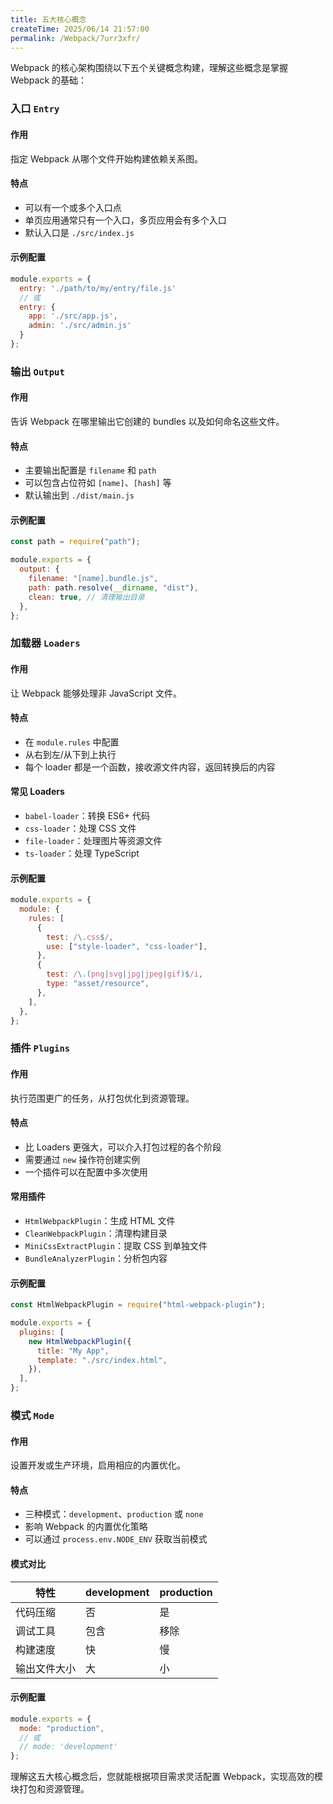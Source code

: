 ```yaml
---
title: 五大核心概念
createTime: 2025/06/14 21:57:00
permalink: /Webpack/7urr3xfr/
---
```


Webpack 的核心架构围绕以下五个关键概念构建，理解这些概念是掌握 Webpack 的基础：

### 入口 `Entry`

#### 作用

指定 Webpack 从哪个文件开始构建依赖关系图。

#### 特点

- 可以有一个或多个入口点
- 单页应用通常只有一个入口，多页应用会有多个入口
- 默认入口是 `./src/index.js`

#### 示例配置

```javascript
module.exports = {
  entry: './path/to/my/entry/file.js'
  // 或
  entry: {
    app: './src/app.js',
    admin: './src/admin.js'
  }
};
```

### 输出 `Output`

#### 作用

告诉 Webpack 在哪里输出它创建的 bundles 以及如何命名这些文件。

#### 特点

- 主要输出配置是 `filename` 和 `path`
- 可以包含占位符如 `[name]`、`[hash]` 等
- 默认输出到 `./dist/main.js`

#### 示例配置

```javascript
const path = require("path");

module.exports = {
  output: {
    filename: "[name].bundle.js",
    path: path.resolve(__dirname, "dist"),
    clean: true, // 清理输出目录
  },
};
```

### 加载器 `Loaders`

#### 作用

让 Webpack 能够处理非 JavaScript 文件。

#### 特点

- 在 `module.rules` 中配置
- 从右到左/从下到上执行
- 每个 loader 都是一个函数，接收源文件内容，返回转换后的内容

#### 常见 Loaders

- `babel-loader`：转换 ES6+ 代码
- `css-loader`：处理 CSS 文件
- `file-loader`：处理图片等资源文件
- `ts-loader`：处理 TypeScript

#### 示例配置

```js
module.exports = {
  module: {
    rules: [
      {
        test: /\.css$/,
        use: ["style-loader", "css-loader"],
      },
      {
        test: /\.(png|svg|jpg|jpeg|gif)$/i,
        type: "asset/resource",
      },
    ],
  },
};
```

### 插件 `Plugins`

#### 作用

执行范围更广的任务，从打包优化到资源管理。

#### 特点

- 比 Loaders 更强大，可以介入打包过程的各个阶段
- 需要通过 `new` 操作符创建实例
- 一个插件可以在配置中多次使用

#### 常用插件

- `HtmlWebpackPlugin`：生成 HTML 文件
- `CleanWebpackPlugin`：清理构建目录
- `MiniCssExtractPlugin`：提取 CSS 到单独文件
- `BundleAnalyzerPlugin`：分析包内容

#### 示例配置

```javascript
const HtmlWebpackPlugin = require("html-webpack-plugin");

module.exports = {
  plugins: [
    new HtmlWebpackPlugin({
      title: "My App",
      template: "./src/index.html",
    }),
  ],
};
```

### 模式 `Mode`

#### 作用

设置开发或生产环境，启用相应的内置优化。

#### 特点

- 三种模式：`development`、`production` 或 `none`
- 影响 Webpack 的内置优化策略
- 可以通过 `process.env.NODE_ENV` 获取当前模式

#### 模式对比

| 特性         | development | production |
| ------------ | ----------- | ---------- |
| 代码压缩     | 否          | 是         |
| 调试工具     | 包含        | 移除       |
| 构建速度     | 快          | 慢         |
| 输出文件大小 | 大          | 小         |

#### 示例配置

```js
module.exports = {
  mode: "production",
  // 或
  // mode: 'development'
};
```

理解这五大核心概念后，您就能根据项目需求灵活配置 Webpack，实现高效的模块打包和资源管理。
